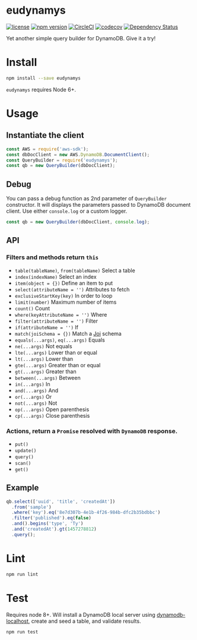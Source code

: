 # eudynamys

[![license](https://img.shields.io/badge/License-Apache%202.0-blue.svg)](https://github.com/airware/asl-validator/blob/master/LICENSE)
[![npm version](https://badge.fury.io/js/eudynamys.svg)](https://badge.fury.io/js/eudynamys)
[![CircleCI](https://circleci.com/gh/airware/eudynamys/tree/master.svg?style=shield&circle-token=f04773ae978c7ebae19f25424bf0570d5aa9b287)](https://circleci.com/gh/airware/eudynamys/tree/master)
[![codecov](https://codecov.io/gh/airware/eudynamys/branch/master/graph/badge.svg)](https://codecov.io/gh/airware/eudynamys)
[![Dependency Status](https://www.versioneye.com/user/projects/5a571d1d0fb24f1a9b8bb5f4/badge.svg?style=flat)](https://www.versioneye.com/user/projects/5a571d1d0fb24f1a9b8bb5f4)

Yet another simple query builder for DynamoDB. Give it a try!

# Install
```bash
npm install --save eudynamys
```
`eudynamys` requires Node 6+.

# Usage
## Instantiate the client
```javascript
const AWS = require('aws-sdk');
const dbDocClient = new AWS.DynamoDB.DocumentClient();
const QueryBuilder = require('eudynamys');
const qb = new QueryBuilder(dbDocClient);
```

## Debug
You can pass a debug function as 2nd parameter of `QueryBuilder` constructor. It will displays the parameters passed to DynamoDB document client. Use either `console.log` or a custom logger.
```javascript
const qb = new QueryBuilder(dbDocClient, console.log);
```

## API
### Filters and methods return `this`
- `table(tableName)`, `from(tableName)` Select a table
- `index(indexName)`                    Select an index
- `item(object = {})`                   Define an item to put
- `select(attributeName = '')`          Attributes to fetch
- `exclusiveStartKey(key)`              In order to loop
- `limit(number)`                       Maximum number of items
- `count()`                             Count
- `where(keyAttributeName = '')`        Where
- `filter(attributeName = '')`          Filter
- `if(attributeName = '')`              If
- `match(joiSchema = {})`           Match a [Joi](https://www.npmjs.com/package/joi) schema
- `equals(...args)`, `eq(...args)` Equals
- `ne(...args)`                    Not equals
- `lte(...args)`                   Lower than or equal
- `lt(...args)`                    Lower than
- `gte(...args)`                   Greater than or equal
- `gt(...args)`                    Greater than
- `between(...args)`               Between
- `in(...args)`                    In
- `and(...args)`                   And
- `or(...args)`                    Or
- `not(...args)`                   Not
- `op(...args)`                    Open parenthesis
- `cp(...args)`                    Close parenthesis

### Actions, return a `Promise` resolved with `DynamoDB` response.
- `put()`
- `update()`
- `query()`
- `scan()`
- `get()`

## Example
```javascript
qb.select(['uuid', 'title', 'createdAt'])
  .from('sample')
  .where('key').eq('8e7d307b-4e1b-4f26-984b-dfc2b35bdbbc')
  .filter('published').eq(false)
  .and().begins('type', 'Ty')
  .and('createdAt').gt(1457278812)
  .query();
```

# Lint
```bash
npm run lint
```

# Test
Requires node 8+. Will install a DynamoDB local server using [dynamodb-localhost](https://www.npmjs.com/package/dynamodb-localhost), create and seed a table, and validate results.
```bash
npm run test
```
